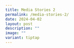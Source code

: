 ```yaml
---
title: Media Stories 2
permalink: /media-stories-2/
date: 2024-04-02
layout: post
description: ""
image: ""
variant: tiptap
---
```

<p></p>